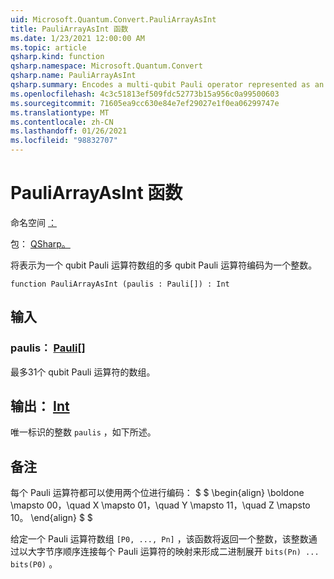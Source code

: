 ```yaml
---
uid: Microsoft.Quantum.Convert.PauliArrayAsInt
title: PauliArrayAsInt 函数
ms.date: 1/23/2021 12:00:00 AM
ms.topic: article
qsharp.kind: function
qsharp.namespace: Microsoft.Quantum.Convert
qsharp.name: PauliArrayAsInt
qsharp.summary: Encodes a multi-qubit Pauli operator represented as an array of single-qubit Pauli operators into an integer.
ms.openlocfilehash: 4c3c51813ef509fdc52773b15a956c0a99500603
ms.sourcegitcommit: 71605ea9cc630e84e7ef29027e1f0ea06299747e
ms.translationtype: MT
ms.contentlocale: zh-CN
ms.lasthandoff: 01/26/2021
ms.locfileid: "98832707"
---
```

# <a name="pauliarrayasint-function"></a>PauliArrayAsInt 函数

命名空间 [：](xref:Microsoft.Quantum.Convert)

包： [QSharp。](https://nuget.org/packages/Microsoft.Quantum.QSharp.Core)


将表示为一个 qubit Pauli 运算符数组的多 qubit Pauli 运算符编码为一个整数。

```qsharp
function PauliArrayAsInt (paulis : Pauli[]) : Int
```


## <a name="input"></a>输入

### <a name="paulis--pauli"></a>paulis： [Pauli](xref:microsoft.quantum.lang-ref.pauli)[]

最多31个 qubit Pauli 运算符的数组。



## <a name="output--int"></a>输出： [Int](xref:microsoft.quantum.lang-ref.int)

唯一标识的整数 `paulis` ，如下所述。

## <a name="remarks"></a>备注

每个 Pauli 运算符都可以使用两个位进行编码： $ $ \begin{align} \boldone \mapsto 00，\quad X \mapsto 01，\quad Y \mapsto 11，\quad Z \mapsto 10。
\end{align} $ $

给定一个 Pauli 运算符数组 `[P0, ..., Pn]` ，该函数将返回一个整数，该整数通过以大字节序顺序连接每个 Pauli 运算符的映射来形成二进制展开 `bits(Pn) ... bits(P0)` 。